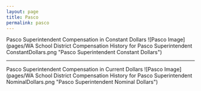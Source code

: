 ```yaml
---
layout: page
title: Pasco
permalink: pasco
---
```



Pasco Superintendent Compensation in Constant Dollars
![Pasco Image](pages/WA School District Compensation History for Pasco Superintendent ConstantDollars.png "Pasco Superintendent Constant Dollars")
___

Pasco Superintendent Compensation in Current Dollars
![Pasco Image](pages/WA School District Compensation History for Pasco Superintendent NominalDollars.png "Pasco Superintendent Nominal Dollars")